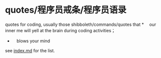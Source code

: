 quotes/程序员戒条/程序员语录
======

quotes for coding, usually those shibboleth/commands/quotes that
*　 our inner me will yell at the brain during coding activities；
* 　blows your mind


see [index.md](index.md) for the list.
